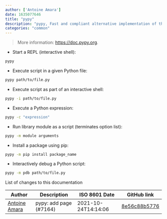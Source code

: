 ```yaml
---
author: ['Antoine Amara']
date: 1635077646
title: "pypy"
description: "pypy, Fast and compliant alternative implementation of the Python language."
categories: "common"
---
```

> More information: <https://doc.pypy.org>.

- Start a REPL (interactive shell):

```bash
pypy
```

- Execute script in a given Python file:

```bash
pypy path/to/file.py
```

- Execute script as part of an interactive shell:

```bash
pypy -i path/to/file.py
```

- Execute a Python expression:

```bash
pypy -c "expression"
```

- Run library module as a script (terminates option list):

```bash
pypy -m module arguments
```

- Install a package using pip:

```bash
pypy -m pip install package_name
```

- Interactively debug a Python script:

```bash
pypy -m pdb path/to/file.py
```
List of changes to this documentation


Author | Description | ISO 8601 Date | GitHub link
------|-----|-----|-----
[Antoine Amara](mailto:amara.antoine@gmail.com) | pypy: add page (#7164) | 2021-10-24T14:14:06 | [8e56c88b5776](https://github.com/tldr-pages/tldr/commit/8e56c88b5776056d9bd70b1a41825fed36aaefc1)

